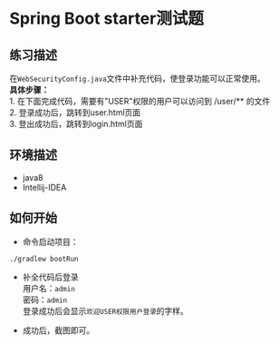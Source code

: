 # Spring Boot starter测试题

## 练习描述
在`WebSecurityConfig.java`文件中补充代码，使登录功能可以正常使用。  
  **具体步骤：**  
    1. 在下面完成代码，需要有"USER"权限的用户可以访问到 /user/** 的文件  
    2. 登录成功后，跳转到user.html页面  
    3. 登出成功后，跳转到login.html页面  

## 环境描述 
- java8
- Intellij-IDEA

## 如何开始
- 命令启动项目：

```
./gradlew bootRun
```

- 补全代码后登录  
用户名：`admin`  
密码：`admin`  
登录成功后会显示`欢迎USER权限用户登录`的字样。

- 成功后，截图即可。
